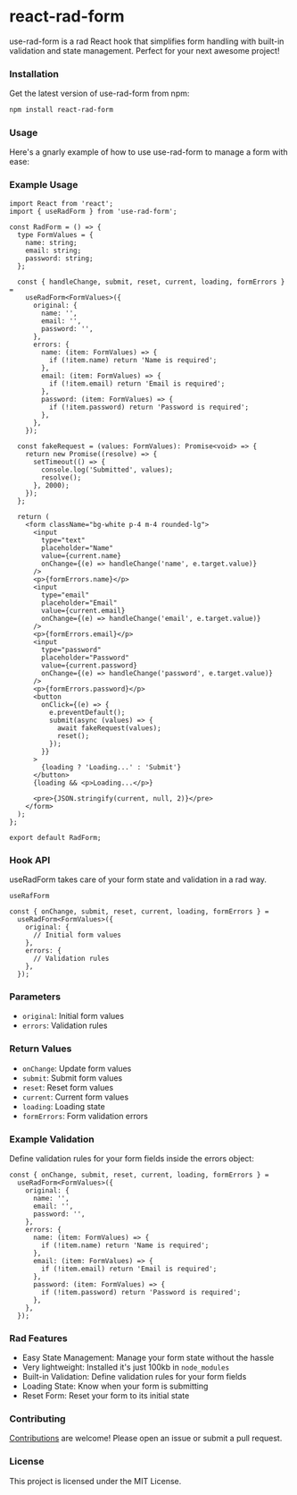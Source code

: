 # react-rad-form

use-rad-form is a rad React hook that simplifies form handling with built-in validation and state management. Perfect for your next awesome project!

### Installation

Get the latest version of use-rad-form from npm:

```bash
npm install react-rad-form
```

### Usage

Here's a gnarly example of how to use use-rad-form to manage a form with ease:

### Example Usage

```tsx
import React from 'react';
import { useRadForm } from 'use-rad-form';

const RadForm = () => {
  type FormValues = {
    name: string;
    email: string;
    password: string;
  };

  const { handleChange, submit, reset, current, loading, formErrors } =
    useRadForm<FormValues>({
      original: {
        name: '',
        email: '',
        password: '',
      },
      errors: {
        name: (item: FormValues) => {
          if (!item.name) return 'Name is required';
        },
        email: (item: FormValues) => {
          if (!item.email) return 'Email is required';
        },
        password: (item: FormValues) => {
          if (!item.password) return 'Password is required';
        },
      },
    });

  const fakeRequest = (values: FormValues): Promise<void> => {
    return new Promise((resolve) => {
      setTimeout(() => {
        console.log('Submitted', values);
        resolve();
      }, 2000);
    });
  };

  return (
    <form className="bg-white p-4 m-4 rounded-lg">
      <input
        type="text"
        placeholder="Name"
        value={current.name}
        onChange={(e) => handleChange('name', e.target.value)}
      />
      <p>{formErrors.name}</p>
      <input
        type="email"
        placeholder="Email"
        value={current.email}
        onChange={(e) => handleChange('email', e.target.value)}
      />
      <p>{formErrors.email}</p>
      <input
        type="password"
        placeholder="Password"
        value={current.password}
        onChange={(e) => handleChange('password', e.target.value)}
      />
      <p>{formErrors.password}</p>
      <button
        onClick={(e) => {
          e.preventDefault();
          submit(async (values) => {
            await fakeRequest(values);
            reset();
          });
        }}
      >
        {loading ? 'Loading...' : 'Submit'}
      </button>
      {loading && <p>Loading...</p>}

      <pre>{JSON.stringify(current, null, 2)}</pre>
    </form>
  );
};

export default RadForm;
```

### Hook API

useRadForm takes care of your form state and validation in a rad way.

`useRafForm`

```tsx
const { onChange, submit, reset, current, loading, formErrors } =
  useRadForm<FormValues>({
    original: {
      // Initial form values
    },
    errors: {
      // Validation rules
    },
  });
```

### Parameters

- `original`: Initial form values
- `errors`: Validation rules

### Return Values

- `onChange`: Update form values
- `submit`: Submit form values
- `reset`: Reset form values
- `current`: Current form values
- `loading`: Loading state
- `formErrors`: Form validation errors

### Example Validation

Define validation rules for your form fields inside the errors object:

```tsx
const { onChange, submit, reset, current, loading, formErrors } =
  useRadForm<FormValues>({
    original: {
      name: '',
      email: '',
      password: '',
    },
    errors: {
      name: (item: FormValues) => {
        if (!item.name) return 'Name is required';
      },
      email: (item: FormValues) => {
        if (!item.email) return 'Email is required';
      },
      password: (item: FormValues) => {
        if (!item.password) return 'Password is required';
      },
    },
  });
```

### Rad Features

- Easy State Management: Manage your form state without the hassle
- Very lightweight: Installed it's just 100kb in `node_modules`
- Built-in Validation: Define validation rules for your form fields
- Loading State: Know when your form is submitting
- Reset Form: Reset your form to its initial state

### Contributing

[Contributions](https://github.com/TS22082/react-rad-form) are welcome! Please open an issue or submit a pull request.

### License

This project is licensed under the MIT License.
